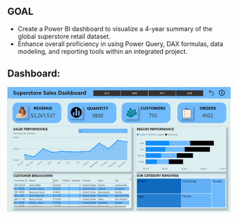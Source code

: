 ## GOAL
- Create a Power BI dashboard to visualize a 4-year summary of the global superstore retail dataset.
- Enhance overall proficiency in using Power Query, DAX formulas, data modeling, and reporting tools within an integrated project.

## Dashboard: 

![Solar_Generation](images/Sales_Dashboard.png)
